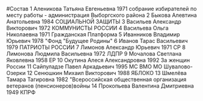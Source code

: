#Состав
1 Аленикова Татьяна Евгеньевна 1971 собрание избирателей по месту работы - администрация Выборгского района
2 Быкова Алевтина Анатольевна 1984 СОЦИАЛЬНОЙ ЗАЩИТЫ
3 Васильев Александр Викторович 1972 КОММУНИСТЫ РОССИИ
4 Васильева Ольга Николаевна 1971 Гражданская Платформа
5 Иванников Владимир Юрьевич 1978 \"Фонд \"Будущее Родины\"
6 Иванов Тарас Васильевич 1979 ПАТРИОТЫ РОССИИ
7 Лимонов Александр Юрьевич 1971 СР
8 Лимонова Людмила Васильевна 1972 ЛДПР
9 Мочалова Светлана Яковлевна 1958 ЕР
10 Окутина Алеся Александровна 1992 За женщин России
11 Сайпуладзе Павел Аркадьевич 1995 МС ВМО МО Шувалово-Озерки
12 Сенюшкин Михаил Викторович 1988 ЯБЛОКО
13 Шмелёва Тамара Тагировна 1982 \"Всероссийская общественная организация ветеранов (пенсионеров)войны
14 Прокопьева Валентина Дмитриевна 1949 КПРФ
